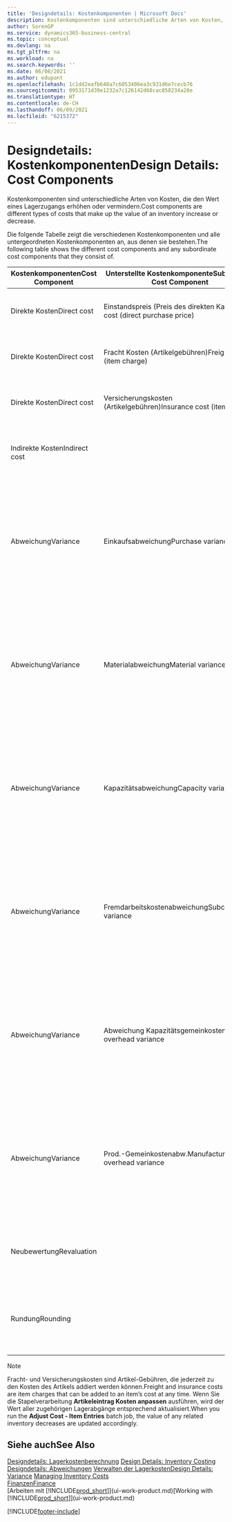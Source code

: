 ```yaml
---
title: 'Designdetails: Kostenkomponenten | Microsoft Docs'
description: Kostenkomponenten sind unterschiedliche Arten von Kosten, die den Wert eines Lagerzugangs erhöhen oder vermindern.
author: SorenGP
ms.service: dynamics365-business-central
ms.topic: conceptual
ms.devlang: na
ms.tgt_pltfrm: na
ms.workload: na
ms.search.keywords: ''
ms.date: 06/08/2021
ms.author: edupont
ms.openlocfilehash: 1c1dd2eafb648a7c6053406ea3c931d6e7cecb76
ms.sourcegitcommit: 0953171d39e1232a7c126142d68cac858234a20e
ms.translationtype: HT
ms.contentlocale: de-CH
ms.lasthandoff: 06/09/2021
ms.locfileid: "6215372"
---
```

# <a name="design-details-cost-components"></a><span data-ttu-id="168e3-103">Designdetails: Kostenkomponenten</span><span class="sxs-lookup"><span data-stu-id="168e3-103">Design Details: Cost Components</span></span>
<span data-ttu-id="168e3-104">Kostenkomponenten sind unterschiedliche Arten von Kosten, die den Wert eines Lagerzugangs erhöhen oder vermindern.</span><span class="sxs-lookup"><span data-stu-id="168e3-104">Cost components are different types of costs that make up the value of an inventory increase or decrease.</span></span>  

 <span data-ttu-id="168e3-105">Die folgende Tabelle zeigt die verschiedenen Kostenkomponenten und alle untergeordneten Kostenkomponenten an, aus denen sie bestehen.</span><span class="sxs-lookup"><span data-stu-id="168e3-105">The following table shows the different cost components and any subordinate cost components that they consist of.</span></span>  

|<span data-ttu-id="168e3-106">Kostenkomponenten</span><span class="sxs-lookup"><span data-stu-id="168e3-106">Cost Component</span></span>|<span data-ttu-id="168e3-107">Unterstellte Kostenkomponente</span><span class="sxs-lookup"><span data-stu-id="168e3-107">Subordinate Cost Component</span></span>|<span data-ttu-id="168e3-108">Description</span><span class="sxs-lookup"><span data-stu-id="168e3-108">Description</span></span>|  
|--------------------|--------------------------------|---------------------------------------|  
|<span data-ttu-id="168e3-109">Direkte Kosten</span><span class="sxs-lookup"><span data-stu-id="168e3-109">Direct cost</span></span>|<span data-ttu-id="168e3-110">Einstandspreis (Preis des direkten Kaufs)</span><span class="sxs-lookup"><span data-stu-id="168e3-110">Unit cost (direct purchase price)</span></span>|<span data-ttu-id="168e3-111">Kosten, die direkt auf das Kostenobjekt zurückzuführen sind.</span><span class="sxs-lookup"><span data-stu-id="168e3-111">Cost that can be traced to a cost object.</span></span>|  
|<span data-ttu-id="168e3-112">Direkte Kosten</span><span class="sxs-lookup"><span data-stu-id="168e3-112">Direct cost</span></span>|<span data-ttu-id="168e3-113">Fracht Kosten (Artikelgebühren)</span><span class="sxs-lookup"><span data-stu-id="168e3-113">Freight cost (item charge)</span></span>|<span data-ttu-id="168e3-114">Kosten, die direkt auf das Kostenobjekt zurückzuführen sind.</span><span class="sxs-lookup"><span data-stu-id="168e3-114">Cost that can be traced to a cost object.</span></span>|  
|<span data-ttu-id="168e3-115">Direkte Kosten</span><span class="sxs-lookup"><span data-stu-id="168e3-115">Direct cost</span></span>|<span data-ttu-id="168e3-116">Versicherungskosten (Artikelgebühren)</span><span class="sxs-lookup"><span data-stu-id="168e3-116">Insurance cost (item charge)</span></span>|<span data-ttu-id="168e3-117">Kosten, die direkt auf das Kostenobjekt zurückzuführen sind.</span><span class="sxs-lookup"><span data-stu-id="168e3-117">Cost that can be traced to a cost object.</span></span>|  
|<span data-ttu-id="168e3-118">Indirekte Kosten</span><span class="sxs-lookup"><span data-stu-id="168e3-118">Indirect cost</span></span>||<span data-ttu-id="168e3-119">Kosten, die nicht auf ein Kostenobjekt zurückzuführen sind.</span><span class="sxs-lookup"><span data-stu-id="168e3-119">Cost that cannot be traced to a cost object.</span></span>|  
|<span data-ttu-id="168e3-120">Abweichung</span><span class="sxs-lookup"><span data-stu-id="168e3-120">Variance</span></span>|<span data-ttu-id="168e3-121">Einkaufsabweichung</span><span class="sxs-lookup"><span data-stu-id="168e3-121">Purchase variance</span></span>|<span data-ttu-id="168e3-122">Der Unterschied zwischen tatsächlichen Kosten und dem Einstandspreis (fest), der nur für Artikel mit der Lagerabgangsmethode **Standard** gebucht wird.</span><span class="sxs-lookup"><span data-stu-id="168e3-122">The difference between actual and standard costs, which is only posted for items using the **Standard** costing method.</span></span>|  
|<span data-ttu-id="168e3-123">Abweichung</span><span class="sxs-lookup"><span data-stu-id="168e3-123">Variance</span></span>|<span data-ttu-id="168e3-124">Materialabweichung</span><span class="sxs-lookup"><span data-stu-id="168e3-124">Material variance</span></span>|<span data-ttu-id="168e3-125">Der Unterschied zwischen tatsächlichen Kosten und dem Einstandspreis (fest), der nur für Artikel mit der Lagerabgangsmethode **Standard** gebucht wird.</span><span class="sxs-lookup"><span data-stu-id="168e3-125">The difference between actual and standard costs, which is only posted for items using the **Standard** costing method.</span></span>|  
|<span data-ttu-id="168e3-126">Abweichung</span><span class="sxs-lookup"><span data-stu-id="168e3-126">Variance</span></span>|<span data-ttu-id="168e3-127">Kapazitätsabweichung</span><span class="sxs-lookup"><span data-stu-id="168e3-127">Capacity variance</span></span>|<span data-ttu-id="168e3-128">Der Unterschied zwischen tatsächlichen Kosten und dem Einstandspreis (fest), der nur für Artikel mit der Lagerabgangsmethode **Standard** gebucht wird.</span><span class="sxs-lookup"><span data-stu-id="168e3-128">The difference between actual and standard costs, which is only posted for items using the **Standard** costing method.</span></span>|  
|<span data-ttu-id="168e3-129">Abweichung</span><span class="sxs-lookup"><span data-stu-id="168e3-129">Variance</span></span>|<span data-ttu-id="168e3-130">Fremdarbeitskostenabweichung</span><span class="sxs-lookup"><span data-stu-id="168e3-130">Subcontracted variance</span></span>|<span data-ttu-id="168e3-131">Der Unterschied zwischen tatsächlichen Kosten und dem Einstandspreis (fest), der nur für Artikel mit der Lagerabgangsmethode **Standard** gebucht wird.</span><span class="sxs-lookup"><span data-stu-id="168e3-131">The difference between actual and standard costs, which is only posted for items using the **Standard** costing method.</span></span>|  
|<span data-ttu-id="168e3-132">Abweichung</span><span class="sxs-lookup"><span data-stu-id="168e3-132">Variance</span></span>|<span data-ttu-id="168e3-133">Abweichung Kapazitätsgemeinkosten</span><span class="sxs-lookup"><span data-stu-id="168e3-133">Capacity overhead variance</span></span>|<span data-ttu-id="168e3-134">Der Unterschied zwischen tatsächlichen Kosten und dem Einstandspreis (fest), der nur für Artikel mit der Lagerabgangsmethode **Standard** gebucht wird.</span><span class="sxs-lookup"><span data-stu-id="168e3-134">The difference between actual and standard costs, which is only posted for items using the **Standard** costing method.</span></span>|  
|<span data-ttu-id="168e3-135">Abweichung</span><span class="sxs-lookup"><span data-stu-id="168e3-135">Variance</span></span>|<span data-ttu-id="168e3-136">Prod.-Gemeinkostenabw.</span><span class="sxs-lookup"><span data-stu-id="168e3-136">Manufacturing overhead variance</span></span>|<span data-ttu-id="168e3-137">Der Unterschied zwischen tatsächlichen Kosten und dem Einstandspreis (fest), der nur für Artikel mit der Lagerabgangsmethode **Standard** gebucht wird.</span><span class="sxs-lookup"><span data-stu-id="168e3-137">The difference between actual and standard costs, which is only posted for items using the **Standard** costing method.</span></span>|  
|<span data-ttu-id="168e3-138">Neubewertung</span><span class="sxs-lookup"><span data-stu-id="168e3-138">Revaluation</span></span>||<span data-ttu-id="168e3-139">Eine Abschreibung oder ein Wertzuwachs für den aktuellen Lagerwert.</span><span class="sxs-lookup"><span data-stu-id="168e3-139">A depreciation or appreciation of the current inventory value.</span></span>|  
|<span data-ttu-id="168e3-140">Rundung</span><span class="sxs-lookup"><span data-stu-id="168e3-140">Rounding</span></span>||<span data-ttu-id="168e3-141">Restbeträge, die durch die Berechnung von Bestandsminderungen entstehen.</span><span class="sxs-lookup"><span data-stu-id="168e3-141">Residuals caused by the way in which valuation of inventory decreases are calculated.</span></span>|  

> [!NOTE]  
>  <span data-ttu-id="168e3-142">Fracht- und Versicherungskosten sind Artikel-Gebühren, die jederzeit zu den Kosten des Artikels addiert werden können.</span><span class="sxs-lookup"><span data-stu-id="168e3-142">Freight and insurance costs are item charges that can be added to an item’s cost at any time.</span></span> <span data-ttu-id="168e3-143">Wenn Sie die Stapelverarbeitung **Artikeleintrag Kosten anpassen** ausführen, wird der Wert aller zugehörigen Lagerabgänge entsprechend aktualisiert.</span><span class="sxs-lookup"><span data-stu-id="168e3-143">When you run the **Adjust Cost - Item Entries** batch job, the value of any related inventory decreases are updated accordingly.</span></span>  

## <a name="see-also"></a><span data-ttu-id="168e3-144">Siehe auch</span><span class="sxs-lookup"><span data-stu-id="168e3-144">See Also</span></span>  
 <span data-ttu-id="168e3-145">[Designdetails: Lagerkostenberechnung](design-details-inventory-costing.md) </span><span class="sxs-lookup"><span data-stu-id="168e3-145">[Design Details: Inventory Costing](design-details-inventory-costing.md) </span></span>  
 <span data-ttu-id="168e3-146">[Designdetails: Abweichungen](design-details-variance.md) [Verwalten der Lagerkosten](finance-manage-inventory-costs.md)</span><span class="sxs-lookup"><span data-stu-id="168e3-146">[Design Details: Variance](design-details-variance.md) [Managing Inventory Costs](finance-manage-inventory-costs.md)</span></span>  
 [<span data-ttu-id="168e3-147">Finanzen</span><span class="sxs-lookup"><span data-stu-id="168e3-147">Finance</span></span>](finance.md)  
 <span data-ttu-id="168e3-148">[Arbeiten mit [!INCLUDE[prod_short](includes/prod_short.md)]](ui-work-product.md)</span><span class="sxs-lookup"><span data-stu-id="168e3-148">[Working with [!INCLUDE[prod_short](includes/prod_short.md)]](ui-work-product.md)</span></span>  


[!INCLUDE[footer-include](includes/footer-banner.md)]